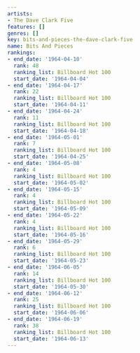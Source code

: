 ```yaml
---
artists:
- The Dave Clark Five
features: []
genres: []
key: bits-and-pieces-the-dave-clark-five
name: Bits And Pieces
rankings:
- end_date: '1964-04-10'
  rank: 48
  ranking_list: Billboard Hot 100
  start_date: '1964-04-04'
- end_date: '1964-04-17'
  rank: 22
  ranking_list: Billboard Hot 100
  start_date: '1964-04-11'
- end_date: '1964-04-24'
  rank: 11
  ranking_list: Billboard Hot 100
  start_date: '1964-04-18'
- end_date: '1964-05-01'
  rank: 7
  ranking_list: Billboard Hot 100
  start_date: '1964-04-25'
- end_date: '1964-05-08'
  rank: 4
  ranking_list: Billboard Hot 100
  start_date: '1964-05-02'
- end_date: '1964-05-15'
  rank: 4
  ranking_list: Billboard Hot 100
  start_date: '1964-05-09'
- end_date: '1964-05-22'
  rank: 4
  ranking_list: Billboard Hot 100
  start_date: '1964-05-16'
- end_date: '1964-05-29'
  rank: 6
  ranking_list: Billboard Hot 100
  start_date: '1964-05-23'
- end_date: '1964-06-05'
  rank: 14
  ranking_list: Billboard Hot 100
  start_date: '1964-05-30'
- end_date: '1964-06-12'
  rank: 25
  ranking_list: Billboard Hot 100
  start_date: '1964-06-06'
- end_date: '1964-06-19'
  rank: 38
  ranking_list: Billboard Hot 100
  start_date: '1964-06-13'
---
```


